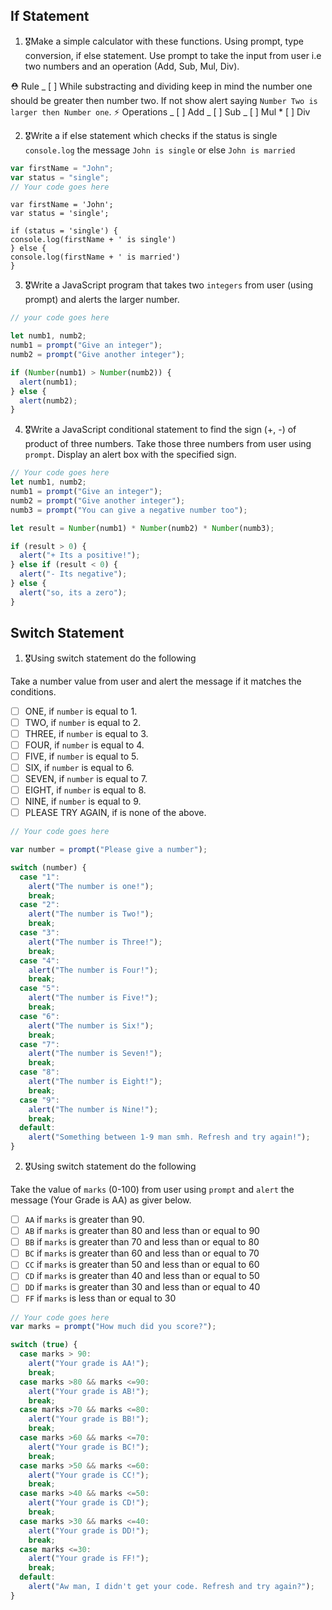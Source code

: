 ## If Statement

1.  🎖Make a simple calculator with these functions. Using prompt, type conversion, if else statement. Use prompt to take the input from user i.e two numbers and an operation (Add, Sub, Mul, Div).

⛑ Rule
_ [ ] While substracting and dividing keep in mind the number one should be greater then number two. If not show alert saying `Number Two is larger then Number one`.
⚡️ Operations
_ [ ] Add
_ [ ] Sub
_ [ ] Mul \* [ ] Div

2. 🎖Write a if else statement which checks if the status is single `console.log` the message `John is single` or else `John is married`

```js
var firstName = "John";
var status = "single";
// Your code goes here
```

    var firstName = 'John';
    var status = 'single';

    if (status = 'single') {
    console.log(firstName + ' is single')
    } else {
    console.log(firstName + ' is married')
    }

3. 🎖Write a JavaScript program that takes two `integers` from user (using prompt) and alerts the larger number.

```js
// your code goes here

let numb1, numb2;
numb1 = prompt("Give an integer");
numb2 = prompt("Give another integer");

if (Number(numb1) > Number(numb2)) {
  alert(numb1);
} else {
  alert(numb2);
}
```

4. 🎖Write a JavaScript conditional statement to find the sign (+, -) of product of three numbers. Take those three numbers from user using `prompt`. Display an alert box with the specified sign.

```js
// Your code goes here
let numb1, numb2;
numb1 = prompt("Give an integer");
numb2 = prompt("Give another integer");
numb3 = prompt("You can give a negative number too");

let result = Number(numb1) * Number(numb2) * Number(numb3);

if (result > 0) {
  alert("+ Its a positive!");
} else if (result < 0) {
  alert("- Its negative");
} else {
  alert("so, its a zero");
}
```

## Switch Statement

1. 🎖Using switch statement do the following

Take a number value from user and alert the message if it matches the conditions.

- [ ] ONE, if `number` is equal to 1.
- [ ] TWO, if `number` is equal to 2.
- [ ] THREE, if `number` is equal to 3.
- [ ] FOUR, if `number` is equal to 4.
- [ ] FIVE, if `number` is equal to 5.
- [ ] SIX, if `number` is equal to 6.
- [ ] SEVEN, if `number` is equal to 7.
- [ ] EIGHT, if `number` is equal to 8.
- [ ] NINE, if `number` is equal to 9.
- [ ] PLEASE TRY AGAIN, if is none of the above.

```js
// Your code goes here

var number = prompt("Please give a number");

switch (number) {
  case "1":
    alert("The number is one!");
    break;
  case "2":
    alert("The number is Two!");
    break;
  case "3":
    alert("The number is Three!");
    break;
  case "4":
    alert("The number is Four!");
    break;
  case "5":
    alert("The number is Five!");
    break;
  case "6":
    alert("The number is Six!");
    break;
  case "7":
    alert("The number is Seven!");
    break;
  case "8":
    alert("The number is Eight!");
    break;
  case "9":
    alert("The number is Nine!");
    break;
  default:
    alert("Something between 1-9 man smh. Refresh and try again!");
}
```

2. 🎖Using switch statement do the following

Take the value of `marks` (0-100) from user using `prompt` and `alert` the message (Your Grade is AA) as giver below.

- [ ] `AA` if `marks` is greater than 90.
- [ ] `AB` if `marks` is greater than 80 and less than or equal to 90
- [ ] `BB` if `marks` is greater than 70 and less than or equal to 80
- [ ] `BC` if `marks` is greater than 60 and less than or equal to 70
- [ ] `CC` if `marks` is greater than 50 and less than or equal to 60
- [ ] `CD` if `marks` is greater than 40 and less than or equal to 50
- [ ] `DD` if `marks` is greater than 30 and less than or equal to 40
- [ ] `FF` if `marks` is less than or equal to 30

```js
// Your code goes here
var marks = prompt("How much did you score?");

switch (true) {
  case marks > 90:
    alert("Your grade is AA!");
    break;
  case marks >80 && marks <=90:
    alert("Your grade is AB!");
    break;
  case marks >70 && marks <=80:
    alert("Your grade is BB!");
    break;
  case marks >60 && marks <=70:
    alert("Your grade is BC!");
    break;
  case marks >50 && marks <=60:
    alert("Your grade is CC!");
    break;
  case marks >40 && marks <=50:
    alert("Your grade is CD!");
    break;
  case marks >30 && marks <=40:
    alert("Your grade is DD!");
    break;
  case marks <=30:
    alert("Your grade is FF!");
    break;
  default:
    alert("Aw man, I didn't get your code. Refresh and try again?");
}
```

